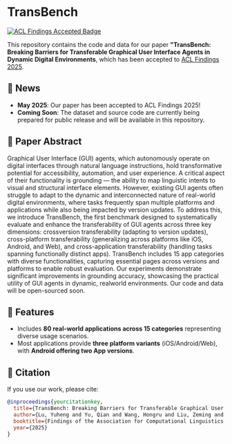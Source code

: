 # TransBench

[![ACL Findings Accepted Badge](https://img.shields.io/badge/ACL%20Findings-2025-4d71a3)](https://2025.aclweb.org/)

This repository contains the code and data for our paper **"TransBench: Breaking Barriers for Transferable Graphical User
 Interface Agents in Dynamic Digital Environments**, which has been accepted to [ACL Findings 2025](https://2025.aclweb.org/).

## 📢 News
- **May 2025**: Our paper has been accepted to ACL Findings 2025!
- **Coming Soon**: The dataset and source code are currently being prepared for public release and will be available in this repository.

## 📝 Paper Abstract
Graphical User Interface (GUI) agents, which autonomously operate on digital interfaces through natural language instructions, hold transformative potential for accessibility, automation, and user experience. A critical aspect of their functionality is grounding — the ability to map linguistic intents to visual and structural interface elements. However, existing GUI agents often struggle to adapt to the dynamic and interconnected nature of real-world digital environments, where tasks frequently span multiple platforms and applications while also being impacted by version updates. To address this, we introduce TransBench, the first benchmark designed to systematically evaluate and enhance the transferability of GUI agents across three key dimensions: crossversion transferability (adapting to version updates), cross-platform transferability (generalizing across platforms like iOS, Android, and Web), and cross-application transferability (handling tasks spanning functionally distinct apps). TransBench includes 15 app categories with diverse functionalities, capturing essential pages across versions and platforms to enable robust evaluation. Our experiments demonstrate significant improvements in grounding accuracy, showcasing the practical utility of GUI agents in dynamic, realworld environments. Our code and data will be open-sourced soon.

## 🚀 Features
- Includes **80 real-world applications across 15 categories** representing diverse usage scenarios.
- Most applications provide **three platform variants** (iOS/Android/Web), with **Android offering two App versions**.

## 📄 Citation
If you use our work, please cite:
```bibtex
@inproceedings{yourcitationkey,
  title={TransBench: Breaking Barriers for Transferable Graphical User Interface Agents in Dynamic Digital Environments},
  author={Lu, Yuheng and Yu, Qian and Wang, Hongru and Liu, Zeming and Su, Wei and Liu, Yanping and Guo, Yuhang and Liang, Maocheng and Wang, Yunhong and Wang, Haifeng},
  booktitle={Findings of the Association for Computational Linguistics: ACL 2025},
  year={2025}
}
